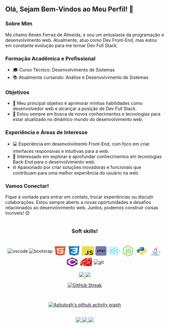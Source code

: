 

## Olá, Sejam Bem-Vindos ao Meu Perfil! 👋

### Sobre Mim
Me chamo Keven Ferraz de Almeida, e sou um entusiasta da programação e desenvolvimento web. Atualmente, atuo como Dev Front-End, mas estou em constante evolução para me tornar Dev Full Stack.

### Formação Acadêmica e Profissional
- 🎓 Curso Técnico: Desenvolvimento de Sistemas
- 📚 Atualmente cursando: Análise e Desenvolvimento de Sistemas 

### Objetivos
- 🚀 Meu principal objetivo é aprimorar minhas habilidades como desenvolvedor web e alcançar a posição de Dev Full Stack.
- 📖 Estou sempre em busca de novos conhecimentos e tecnologias para estar atualizado no dinâmico mundo do desenvolvimento web.

### Experiência e Áreas de Interesse
- 💻 Experiência em desenvolvimento Front-End, com foco em criar interfaces responsivas e intuitivas para a web.
- 🔧 Interessado em explorar e aprofundar conhecimentos em tecnologias Back-End para o desenvolvimento web.
- 🌐 Apaixonado por criar soluções inovadoras e funcionais que contribuam para uma melhor experiência do usuário na web.

### Vamos Conectar!
Fique à vontade para entrar em contato, trocar experiências ou discutir colaborações. Estou sempre aberto a novas oportunidades e desafios relacionados ao desenvolvimento web. Juntos, podemos construir coisas incríveis! 😊


#

<h3 align="center">Soft skills!</h3>

  <div align="center" style="display: inline_block"><br>
    <img align="center" alt="vscode" src="https://cdn.jsdelivr.net/gh/devicons/devicon/icons/vscode/vscode-original.svg" width="40" height="35"/>
    <img align="center" alt="bootsrap" src="https://cdn.jsdelivr.net/gh/devicons/devicon/icons/bootstrap/bootstrap-original.svg" width="40" height="35"/> 
    <img align="center" alt="HTML" height="30" width="40" src="https://raw.githubusercontent.com/devicons/devicon/master/icons/html5/html5-original.svg">
    <img align="center" alt="CSS" height="30" width="40" src="https://raw.githubusercontent.com/devicons/devicon/master/icons/css3/css3-original.svg">
    <img align="center" alt="Js" height="30" width="40" src="https://raw.githubusercontent.com/devicons/devicon/master/icons/javascript/javascript-original.svg">
    <img align="center" alt="php" height="30" width="35" src="php-svgrepo-com.svg">
    <img align="center" alt="React" height="30" width="40" src="https://raw.githubusercontent.com/devicons/devicon/master/icons/react/react-original.svg">
    <img align="center" alt="node-js" height="40" width="40" src="node-js-svgrepo-com.svg">
    <img align="center" alt="python" height="30" width="40" src="https://raw.githubusercontent.com/devicons/devicon/master/icons/python/python-original.svg">
    <img align="center" alt="Java" height="30" width="40" src="https://raw.githubusercontent.com/devicons/devicon/master/icons/java/java-original.svg">
    <img align="center" alt="C#" height="30" width="40" src="https://raw.githubusercontent.com/devicons/devicon/master/icons/csharp/csharp-original.svg">
    <img align="center" alt="Ruby" height="30" width="40" src="https://raw.githubusercontent.com/devicons/devicon/master/icons/ruby/ruby-plain.svg">
    <img align="center" alt="git" src="https://cdn.jsdelivr.net/gh/devicons/devicon/icons/git/git-original.svg" width="40" height="35"/> 
    
    
</div><br>
 <div align="center">

<a href="https://github.com/kevenferraz39"> 
  <img height="170em" src="https://github-readme-stats.vercel.app/api?username=kevenferraz39&show_icons=true&theme=react"/>
  <img height="170em" src="https://github-readme-stats.vercel.app/api/top-langs/?username=kevenferraz39&layout=compact&langs_count=16&theme=react"/>
</a>


   <div align="center">
     
[![GitHub Streak](https://streak-stats.demolab.com?user=kevenferraz39&theme=react&hide_border=false&locale=pt_BR&date_format=j%2Fn%5B%2FY%5D&card_width=720)](https://git.io/streak-stats)
   </div>
    <br>
   
[![Ashutosh's github activity graph](https://github-readme-activity-graph.vercel.app/graph?username=kevenferraz39&bg_color=0d1117&color=05c1ff&line=6dc0dd&point=5da8f9&area=true&hide_border=true)](https://github.com/ashutosh00710/github-readme-activity-graph)
   <br>
   
</div>
<br>
<div align="center"> 
   <a href="[https://instagram.com/kevenferraz39](https://www.instagram.com/kevenferraz39?igsh=M3d0eXB0cDl0dzZw&utm_source=qr)" target="_blank">
    <img src="https://img.shields.io/badge/-Instagram-%23E4405F?style=for-the-badge&logo=instagram&logoColor=white" target="_blank">
   </a>
   <a href = "kevenferraz39@gmail.com">
    <img src="https://img.shields.io/badge/-Gmail-%23333?style=for-the-badge&logo=gmail&logoColor=white" target="_blank">
   </a>
   <a href="[https://br.linkedin.com/in/keven-ferraz-a28a31256](https://www.linkedin.com/in/keven-ferraz-de-almeida-a28a31256?utm_source=share&utm_campaign=share_via&utm_content=profile&utm_medium=ios_app)" target="_blank">
    <img src="https://img.shields.io/badge/-LinkedIn-%230077B5?style=for-the-badge&logo=linkedin&logoColor=white" target="_blank">
   </a> 
</div>
<br>
